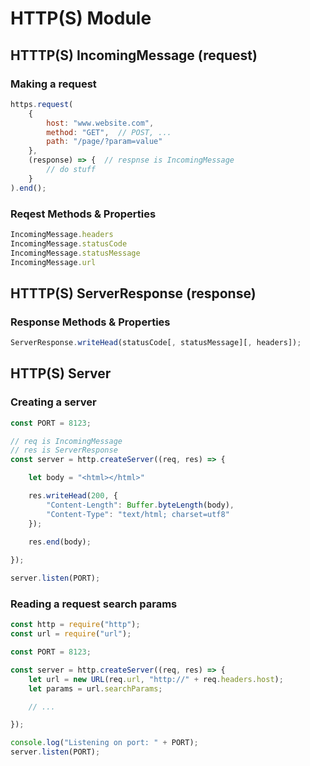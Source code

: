 # HTTP(S) Module

## HTTTP(S) IncomingMessage (request)

### Making a request

```js
https.request(
    {
        host: "www.website.com",
        method: "GET",  // POST, ...
        path: "/page/?param=value"
    }, 
    (response) => {  // respnse is IncomingMessage
        // do stuff
    }
).end();
```

### Reqest Methods & Properties

```js
IncomingMessage.headers
IncomingMessage.statusCode
IncomingMessage.statusMessage
IncomingMessage.url
```

## HTTTP(S) ServerResponse (response)

### Response Methods & Properties

```js
ServerResponse.writeHead(statusCode[, statusMessage][, headers]);
```

## HTTP(S) Server

### Creating a server

```js
const PORT = 8123;

// req is IncomingMessage
// res is ServerResponse
const server = http.createServer((req, res) => {

    let body = "<html></html>"

    res.writeHead(200, {
        "Content-Length": Buffer.byteLength(body),
        "Content-Type": "text/html; charset=utf8"
    });
    
    res.end(body);

});

server.listen(PORT);
```

### Reading a request search params

```js
const http = require("http");
const url = require("url");

const PORT = 8123;

const server = http.createServer((req, res) => {
    let url = new URL(req.url, "http://" + req.headers.host);
    let params = url.searchParams;

    // ...

});

console.log("Listening on port: " + PORT);
server.listen(PORT);
```
